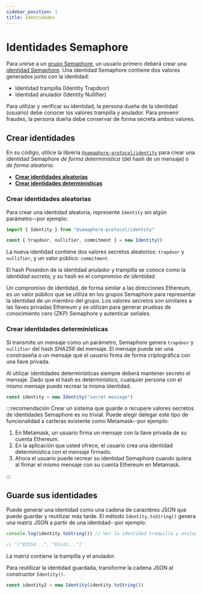 ```yaml
---
sidebar_position: 1
title: Identidades
---
```


# Identidades Semaphore 

Para unirse a un [grupo Semaphore](/docs/glossary#semaphore-group), un usuario primero deberá crear una [identidad Semaphore](/docs/glossary#semaphore-identity).
Una identidad Semaphore contiene dos valores generados junto con la identidad:

-   Identidad trampilla (Identity Trapdoor)
-   Identidad anulador (Identity Nullifier)

Para utilizar y verificar su identidad, la persona dueña de la identidad (usuario) debe conocer los valores trampilla y anulador.
Para prevenir fraudes, la persona dueña debe conservar de forma secreta ambos valores.

## Crear identidades

En su código, utilice la librería [`@semaphore-protocol/identity`](https://github.com/semaphore-protocol/semaphore/tree/main/packages/identity) para crear una identidad Semaphore _de forma determinística_ (del hash de un mensaje) o _de forma aleatoria_.

-   [**Crear identidades aleatorias**](#create-random-identities)
-   [**Crear identidades determinísticas**](#create-deterministic-identities)

### Crear identidades aleatorias

Para crear una identidad aleatoria, represente `Identity` sin algún parámetro--por ejemplo:

```ts
import { Identity } from "@semaphore-protocol/identity"

const { trapdoor, nullifier, commitment } = new Identity()
```

La nueva identidad contiene dos valores secretos aleatorios: `trapdoor` y `nullifier`, y un valor público: `commitment`.

El hash Poseidon de la identidad anulador y trampilla se conoce como la _identidad secreta_,
y su hash es el _compromiso de identidad_.

Un compromiso de identidad, de forma similar a las direcciones Ethereum, es un valor público que se utiliza en los grupos Semaphore para representar la 
identidad de un miembro del grupo. Los valores secretos son similares a las llaves privadas 
Ethereum y se utilizan para generar pruebas de conocimiento cero (ZKP) Semaphore y autenticar señales.

### Crear identidades determinísticas

Si transmite un mensaje como un parámetro, Semaphore genera `trapdoor` y `nullifier`
del hash _SHA256_ del mensaje.
El mensaje puede ser una constraseña o un mensaje que el usuario firma de forma criptográfica con una llave privada.

Al utilizar identidades determinísticas siempre deberá mantener secreto el mensaje. 
Dado que el hash es determinístico, cualquier persona con el mismo mensaje puede recrear la misma identidad.

```ts
const identity = new Identity("secret-message")
```

:::recomendación
Crear un sistema que guarde o recupere valores secretos de identidades Semaphore es no trivial.
Puede elegir delegar este tipo de funcionalidad a carteras existente como Metamask--por ejemplo:

1. En Metamask, un usuario firma un mensaje con la llave privada de su cuenta Ethereum.
2. En la aplicación que usted ofrece, el usuario crea una identidad determinística con el mensaje firmado.
3. Ahora el usuario puede recrear su identidad Semaphore cuando quiera al firmar el mismo mensaje con su cuenta Ethereum en Metamask.

:::

## Guarde sus identidades

Puede generar una identidad como una cadena de caractéres JSON que puede guardar y reutilizar más tarde. 
El método `Identity.toString()` genera una matriz JSON a partir de una identidad--por ejemplo:

```ts
console.log(identity.toString()) // Ver la identidad trampilla y anulador.

// '["8255d...", "62c41..."]'
```

La matriz contiene la trampilla y el anulador.

Para reutilizar la identidad guardada, transforme la cadena JSON al constructor `Identity()`.

```ts
const identity2 = new Identity(identity.toString())
```
